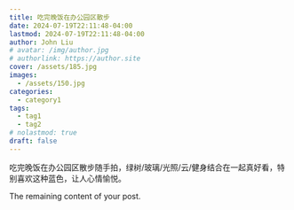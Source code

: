 ```yaml
---
title: 吃完晚饭在办公园区散步
date: 2024-07-19T22:11:48-04:00
lastmod: 2024-07-19T22:11:48-04:00
author: John Liu
# avatar: /img/author.jpg
# authorlink: https://author.site
cover: /assets/185.jpg
images:
  - /assets/150.jpg
categories:
  - category1
tags:
  - tag1
  - tag2
# nolastmod: true
draft: false
---
```


吃完晚饭在办公园区散步随手拍，绿树/玻璃/光照/云/健身结合在一起真好看，特别喜欢这种蓝色，让人心情愉悦。

<!--more-->

The remaining content of your post.
